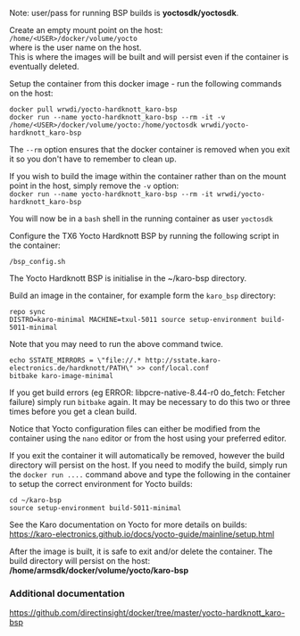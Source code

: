 Note: user/pass for running BSP builds is **yoctosdk/yoctosdk**.    

Create an empty mount point on the host: `/home/<USER>/docker/volume/yocto`   
where **<USER>** is the user name on the host.     
This is where the images will be built and will persist even if the container is eventually deleted.     

Setup the container from this docker image - run the following commands on the host: 
     
`docker pull wrwdi/yocto-hardknott_karo-bsp`    
`docker run --name yocto-hardknott_karo-bsp --rm -it -v /home/<USER>/docker/volume/yocto:/home/yoctosdk wrwdi/yocto-hardknott_karo-bsp` 

The `--rm` option ensures that the docker container is removed when you exit it so you don't have to remember to clean up.  

If you wish to build the image within the container rather than on the mount point in the host, simply remove the `-v` option:  
`docker run --name yocto-hardknott_karo-bsp --rm -it wrwdi/yocto-hardknott_karo-bsp` 

  

You will now be in a `bash` shell in the running container as user `yoctosdk`     

Configure the TX6 Yocto Hardknott BSP by running the following script in the container:  

`/bsp_config.sh`  

The Yocto Hardknott BSP is initialise in the ~/karo-bsp directory.  

Build an image in the container, for example form the `karo_bsp` directory:    
  
`repo sync`  
`DISTRO=karo-minimal MACHINE=txul-5011 source setup-environment build-5011-minimal`   

Note that you may need to run the above command twice.  
     
`echo SSTATE_MIRRORS = \"file://.* http://sstate.karo-electronics.de/hardknott/PATH\" >> conf/local.conf`    
`bitbake karo-image-minimal` 


If you get build errors (eg ERROR: libpcre-native-8.44-r0 do_fetch: Fetcher failure) simply run `bitbake` again. It may be necessary to do this two or three times before you get a clean build.   

Notice that Yocto configuration files can either be modified from the container using the `nano` editor or from the host using your preferred editor.  
  
If you exit the container it will automatically be removed, however the build directory will persist on the host. If you need to modify the build, simply run the `docker run ....` command above and type the following in the container to setup the correct environment for Yocto builds:    
 
`cd ~/karo-bsp`   
`source setup-environment build-5011-minimal`  
 
See the Karo documentation on Yocto for more details on builds:  
https://karo-electronics.github.io/docs/yocto-guide/mainline/setup.html  
  
After the image is built, it is safe to exit and/or delete the container. The build directory will persist on the host:  
**/home/armsdk/docker/volume/yocto/karo-bsp**  

  
  
  
    
  

### Additional documentation  
https://github.com/directinsight/docker/tree/master/yocto-hardknott_karo-bsp  






